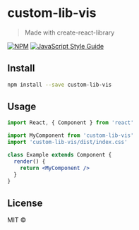 # custom-lib-vis

> Made with create-react-library

[![NPM](https://img.shields.io/npm/v/custom-lib-vis.svg)](https://www.npmjs.com/package/custom-lib-vis) [![JavaScript Style Guide](https://img.shields.io/badge/code_style-standard-brightgreen.svg)](https://standardjs.com)

## Install

```bash
npm install --save custom-lib-vis
```

## Usage

```jsx
import React, { Component } from 'react'

import MyComponent from 'custom-lib-vis'
import 'custom-lib-vis/dist/index.css'

class Example extends Component {
  render() {
    return <MyComponent />
  }
}
```

## License

MIT © [](https://github.com/)
